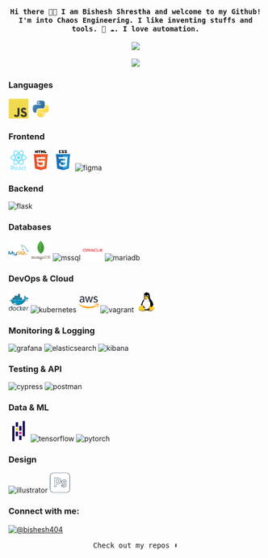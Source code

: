 
<h4 align="center"><samp> Hi there 👋🏾  I am Bishesh Shrestha and welcome to my Github! I'm into Chaos Engineering. I like inventing stuffs and tools. 🐍 ☁️. I love automation.</samp></h4>

<p align="center">
  <img width=60% src="https://media.giphy.com/media/heIX5HfWgEYlW/giphy.gif">
</p>


<p align="center">
<a href= "https://np.linkedin.com/in/bishesh-shrestha-b05bb91a0"><img src="https://img.icons8.com/linkedin"/></a>
</p>

<h3 align="left">Languages</h3>
<p align="left">
  <img src="https://raw.githubusercontent.com/devicons/devicon/master/icons/javascript/javascript-original.svg" alt="javascript" width="40" height="40"/>
  <img src="https://raw.githubusercontent.com/devicons/devicon/master/icons/python/python-original.svg" alt="python" width="40" height="40"/>
</p>

<h3 align="left">Frontend</h3>
<p align="left">
  <img src="https://raw.githubusercontent.com/devicons/devicon/master/icons/react/react-original-wordmark.svg" alt="react" width="40" height="40"/>
  <img src="https://raw.githubusercontent.com/devicons/devicon/master/icons/html5/html5-original-wordmark.svg" alt="html5" width="40" height="40"/>
  <img src="https://raw.githubusercontent.com/devicons/devicon/master/icons/css3/css3-original-wordmark.svg" alt="css3" width="40" height="40"/>
  <img src="https://www.vectorlogo.zone/logos/figma/figma-icon.svg" alt="figma" width="40" height="40"/>
</p>

<h3 align="left">Backend</h3>
<p align="left">
  <img src="https://icon.icepanel.io/Technology/png-shadow-512/Flask.png" alt="flask" width="40" height="40"/>
</p>

<h3 align="left">Databases</h3>
<p align="left">
  <img src="https://raw.githubusercontent.com/devicons/devicon/master/icons/mysql/mysql-original-wordmark.svg" alt="mysql" width="40" height="40"/>
  <img src="https://raw.githubusercontent.com/devicons/devicon/master/icons/mongodb/mongodb-original-wordmark.svg" alt="mongodb" width="40" height="40"/>
  <img src="https://www.svgrepo.com/show/303229/microsoft-sql-server-logo.svg" alt="mssql" width="40" height="40"/>
  <img src="https://raw.githubusercontent.com/devicons/devicon/master/icons/oracle/oracle-original.svg" alt="oracle" width="40" height="40"/>
  <img src="https://www.vectorlogo.zone/logos/mariadb/mariadb-icon.svg" alt="mariadb" width="40" height="40"/>
</p>

<h3 align="left">DevOps & Cloud</h3>
<p align="left">
  <img src="https://raw.githubusercontent.com/devicons/devicon/master/icons/docker/docker-original-wordmark.svg" alt="docker" width="40" height="40"/>
  <img src="https://www.vectorlogo.zone/logos/kubernetes/kubernetes-icon.svg" alt="kubernetes" width="40" height="40"/>
  <img src="https://raw.githubusercontent.com/devicons/devicon/master/icons/amazonwebservices/amazonwebservices-original-wordmark.svg" alt="aws" width="40" height="40"/>
  <img src="https://www.vectorlogo.zone/logos/vagrantup/vagrantup-icon.svg" alt="vagrant" width="40" height="40"/>
  <img src="https://raw.githubusercontent.com/devicons/devicon/master/icons/linux/linux-original.svg" alt="linux" width="40" height="40"/>
</p>

<h3 align="left">Monitoring & Logging</h3>
<p align="left">
  <img src="https://www.vectorlogo.zone/logos/grafana/grafana-icon.svg" alt="grafana" width="40" height="40"/>
  <img src="https://www.vectorlogo.zone/logos/elastic/elastic-icon.svg" alt="elasticsearch" width="40" height="40"/>
  <img src="https://www.vectorlogo.zone/logos/elasticco_kibana/elasticco_kibana-icon.svg" alt="kibana" width="40" height="40"/>
</p>

<h3 align="left">Testing & API</h3>
<p align="left">
  <img src="https://raw.githubusercontent.com/simple-icons/simple-icons/6e46ec1fc23b60c8fd0d2f2ff46db82e16dbd75f/icons/cypress.svg" alt="cypress" width="40" height="40"/>
  <img src="https://www.vectorlogo.zone/logos/getpostman/getpostman-icon.svg" alt="postman" width="40" height="40"/>
</p>

<h3 align="left">Data & ML</h3>
<p align="left">
  <img src="https://raw.githubusercontent.com/devicons/devicon/2ae2a900d2f041da66e950e4d48052658d850630/icons/pandas/pandas-original.svg" alt="pandas" width="40" height="40"/>
  <img src="https://www.vectorlogo.zone/logos/tensorflow/tensorflow-icon.svg" alt="tensorflow" width="40" height="40"/>
  <img src="https://www.vectorlogo.zone/logos/pytorch/pytorch-icon.svg" alt="pytorch" width="40" height="40"/>
</p>

<h3 align="left">Design</h3>
<p align="left">
  <img src="https://www.vectorlogo.zone/logos/adobe_illustrator/adobe_illustrator-icon.svg" alt="illustrator" width="40" height="40"/>
  <img src="https://raw.githubusercontent.com/devicons/devicon/master/icons/photoshop/photoshop-line.svg" alt="photoshop" width="40" height="40"/>
</p>


<h3 align="left">Connect with me:</h3>
<p align="left">
<a href="https://medium.com/@bishesh404" target="blank"><img align="center" src="https://raw.githubusercontent.com/rahuldkjain/github-profile-readme-generator/master/src/images/icons/Social/medium.svg" alt="@bishesh404" height="30" width="40" /></a>
</p>


<p align="center"><samp>
Check out my repos ⬇️  
  </samp>
</p>
